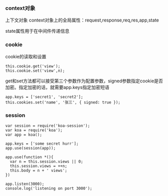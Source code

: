 ### context对象
 上下文对象
 context对象上的全局属性：request,response,req,res,app,state

 state属性用于在中间件传递信息

### cookie
cookie的读取和设置

```
this.cookie.get('view');
this.cookie.set('view',n);
```

get和set方法都可以接受第三个参数作为配置参数，signed参数指定cookie是否加密。指定加密的话，就需要app.keys指定加密短语

```
app.keys = ['secret1', 'secret2'];
this.cookies.set('name', '张三', { signed: true });
```

### session

```
var session = require('koa-session');
var koa = require('koa');
var app = koa();

app.keys = ['some secret hurr'];
app.use(session(app));

app.use(function *(){
  var n = this.session.views || 0;
  this.session.views = ++n;
  this.body = n + ' views';
})

app.listen(3000);
console.log('listening on port 3000');
``` 
